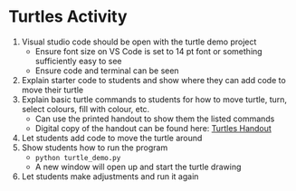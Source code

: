 # Turtles Activity 

1. Visual studio code should be open with the turtle demo project
    - Ensure font size on VS Code is set to 14 pt font or something sufficiently easy to see 
    - Ensure code and terminal can be seen
2. Explain starter code to students and show where they can add code to move their turtle
3. Explain basic turtle commands to students for how to move turtle, turn, select colours, fill with colour, etc.
    - Can use the printed handout to show them the listed commands
    - Digital copy of the handout can be found here: [Turtles Handout](https://github.com/alyssarusk/decode-your-future/Handouts/TurtlesHandout.pdf)
4. Let students add code to move the turtle around 
5. Show students how to run the program
    - `python turtle_demo.py`
    - A new window will open up and start the turtle drawing
6. Let students make adjustments and run it again